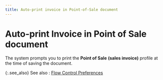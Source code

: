 ```yaml
---
title: Auto-print invoice in Point-of-Sale document
---
```


# Auto-print Invoice in Point of Sale document


The system prompts you to print the **Point 
 of Sale** **(sales invoice)**  profile at the time of saving the document.


{:.see_also}
See also
: [Flow  Control Preferences]({{site.pos_baseurl}}/pos-setup/point-of-sale-preferences/flow_control_preferences_pos.html)

